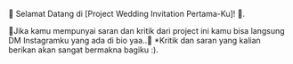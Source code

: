 🎉 Selamat Datang di [Project Wedding Invitation Pertama-Ku]! 🎉.

💌Jika kamu mempunyai saran dan kritik dari project ini kamu bisa langsung DM Instagramku yang ada di bio yaa..💌
*Kritik dan saran yang kalian berikan akan sangat bermakna bagiku :).
